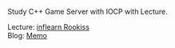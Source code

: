 Study C++ Game Server with IOCP with Lecture.  

Lecture: [inflearn Rookiss](https://www.inflearn.com/course/%EC%96%B8%EB%A6%AC%EC%96%BC-3d-mmorpg-4/dashboard)  
Blog: [Memo](https://juzdalua.tistory.com/category/Backend/C%2B%2B)